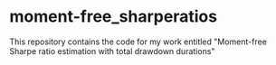 # moment-free_sharperatios
This repository contains the code for my work entitled "Moment-free Sharpe ratio estimation with total drawdown durations"
